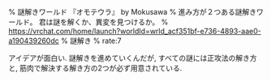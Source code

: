 % 謎解きワールド 『オモテウラ』 by Mokusawa
% 進み方が２つある謎解きワールド。 君は謎を解くか、異変を見つけるか。
% https://vrchat.com/home/launch?worldId=wrld_acf351bf-e736-4893-aae0-a190439260dc
% 謎解き
% rate:7

アイデアが面白い.
謎解きを進めていくんだが, すべての謎には正攻法の解き方と, 筋肉で解決する解き方の2つが必ず用意されている.
